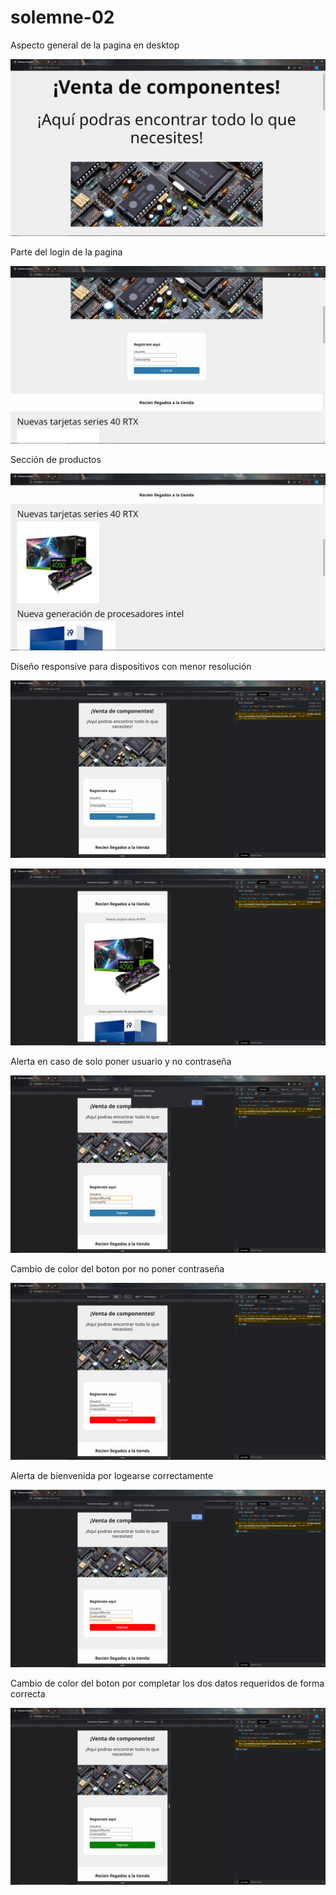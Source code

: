 # solemne-02

Aspecto general de la pagina en desktop

![Captura 01](./01.png)

Parte del login de la pagina

![Captura 02](./2.png)

Sección de productos

![Captura 03](./3.png)

Diseño responsive para dispositivos con menor resolución

![Captura 04](./4.png)

![Captura 05](./5.png)

Alerta en caso de solo poner usuario y no contraseña

![Captura 06](./6.png)

Cambio de color del boton por no poner contraseña

![Captura 07](./7.png)

Alerta de bienvenida por logearse correctamente

![Captura 08](./8.png)

Cambio de color del boton por completar los dos datos requeridos de forma correcta

![Captura 09](./9.png)

